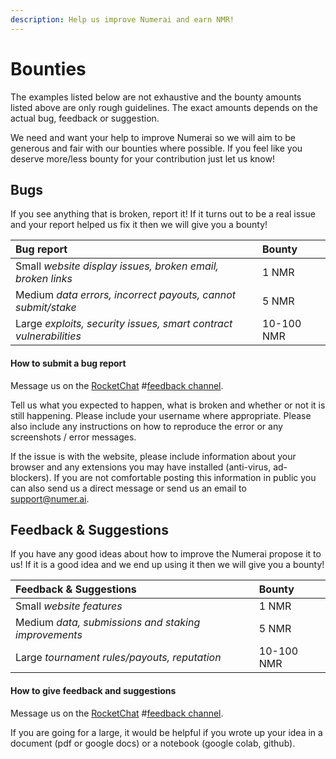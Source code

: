 ```yaml
---
description: Help us improve Numerai and earn NMR!
---
```


# Bounties

The examples listed below are not exhaustive and the bounty amounts listed above are only rough guidelines. The exact amounts depends on the actual bug, feedback or suggestion.

We need and want your help to improve Numerai so we will aim to be generous and fair with our bounties where possible. If you feel like you deserve more/less bounty for your contribution just let us know!

## Bugs

If you see anything that is broken, report it! If it turns out to be a real issue and your report helped us fix it then we will give you a bounty! 

| Bug report | Bounty |
| :--- | :--- |
| Small _website display issues, broken email, broken links_ | 1 NMR |
| Medium _data errors, incorrect payouts, cannot submit/stake_ | 5 NMR |
| Large _exploits, security issues, smart contract vulnerabilities_ | 10-100 NMR |

#### How to submit a bug report

Message us on the [RocketChat](https://community.numer.ai/) \#[feedback channel](https://community.numer.ai/channel/feedback).

Tell us what you expected to happen, what is broken and whether or not it is still happening. Please include your username where appropriate. Please also include any instructions on how to reproduce the error or any screenshots / error messages.

If the issue is with the website, please include information about your browser and any extensions you may have installed \(anti-virus, ad-blockers\). If you are not comfortable posting this information in public you can also send us a direct message or send us an email to support@numer.ai.

## Feedback & Suggestions

If you have any good ideas about how to improve the Numerai propose it to us! If it is a good idea and we end up using it then we will give you a bounty!

| Feedback & Suggestions | Bounty |
| :--- | :--- |
| Small _website features_ | 1 NMR |
| Medium _data, submissions and staking improvements_ | 5 NMR |
| Large _tournament rules/payouts, reputation_  | 10-100 NMR |

#### How to give feedback and suggestions   

Message us on the [RocketChat](https://community.numer.ai/) \#[feedback channel](https://community.numer.ai/channel/feedback). 

If you are going for a large, it would be helpful if you wrote up your idea in a document \(pdf or google docs\) or a notebook \(google colab, github\).



